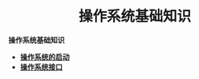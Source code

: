 <h1 align="center">操作系统基础知识</h1>


**操作系统基础知识**

- <font style="font-weight:bold; color:#4169E1;text-decoration:underline;" target="_blank">[操作系统的启动](doc/基础知识/操作系统/基础知识/操作系统的启动.md)</font>  
- <font style="font-weight:bold; color:#4169E1;text-decoration:underline;" target="_blank">[操作系统接口](doc/基础知识/操作系统/基础知识/操作系统的接口.md)</font>


